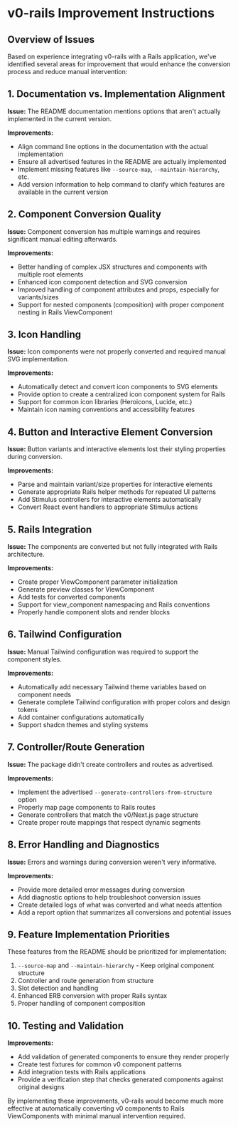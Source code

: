# v0-rails Improvement Instructions

## Overview of Issues

Based on experience integrating v0-rails with a Rails application, we've identified several areas for improvement that would enhance the conversion process and reduce manual intervention:

## 1. Documentation vs. Implementation Alignment

**Issue:** The README documentation mentions options that aren't actually implemented in the current version.

**Improvements:**

- Align command line options in the documentation with the actual implementation
- Ensure all advertised features in the README are actually implemented
- Implement missing features like `--source-map`, `--maintain-hierarchy`, etc.
- Add version information to help command to clarify which features are available in the current version

## 2. Component Conversion Quality

**Issue:** Component conversion has multiple warnings and requires significant manual editing afterwards.

**Improvements:**

- Better handling of complex JSX structures and components with multiple root elements
- Enhanced icon component detection and SVG conversion
- Improved handling of component attributes and props, especially for variants/sizes
- Support for nested components (composition) with proper component nesting in Rails ViewComponent

## 3. Icon Handling

**Issue:** Icon components were not properly converted and required manual SVG implementation.

**Improvements:**

- Automatically detect and convert icon components to SVG elements
- Provide option to create a centralized icon component system for Rails
- Support for common icon libraries (Heroicons, Lucide, etc.)
- Maintain icon naming conventions and accessibility features

## 4. Button and Interactive Element Conversion

**Issue:** Button variants and interactive elements lost their styling properties during conversion.

**Improvements:**

- Parse and maintain variant/size properties for interactive elements
- Generate appropriate Rails helper methods for repeated UI patterns
- Add Stimulus controllers for interactive elements automatically
- Convert React event handlers to appropriate Stimulus actions

## 5. Rails Integration

**Issue:** The components are converted but not fully integrated with Rails architecture.

**Improvements:**

- Create proper ViewComponent parameter initialization
- Generate preview classes for ViewComponent
- Add tests for converted components
- Support for view_component namespacing and Rails conventions
- Properly handle component slots and render blocks

## 6. Tailwind Configuration

**Issue:** Manual Tailwind configuration was required to support the component styles.

**Improvements:**

- Automatically add necessary Tailwind theme variables based on component needs
- Generate complete Tailwind configuration with proper colors and design tokens
- Add container configurations automatically
- Support shadcn themes and styling systems

## 7. Controller/Route Generation

**Issue:** The package didn't create controllers and routes as advertised.

**Improvements:**

- Implement the advertised `--generate-controllers-from-structure` option
- Properly map page components to Rails routes
- Generate controllers that match the v0/Next.js page structure
- Create proper route mappings that respect dynamic segments

## 8. Error Handling and Diagnostics

**Issue:** Errors and warnings during conversion weren't very informative.

**Improvements:**

- Provide more detailed error messages during conversion
- Add diagnostic options to help troubleshoot conversion issues
- Create detailed logs of what was converted and what needs attention
- Add a report option that summarizes all conversions and potential issues

## 9. Feature Implementation Priorities

These features from the README should be prioritized for implementation:

1. `--source-map` and `--maintain-hierarchy` - Keep original component structure
2. Controller and route generation from structure
3. Slot detection and handling
4. Enhanced ERB conversion with proper Rails syntax
5. Proper handling of component composition

## 10. Testing and Validation

**Improvements:**

- Add validation of generated components to ensure they render properly
- Create test fixtures for common v0 component patterns
- Add integration tests with Rails applications
- Provide a verification step that checks generated components against original designs

By implementing these improvements, v0-rails would become much more effective at automatically converting v0 components to Rails ViewComponents with minimal manual intervention required.
